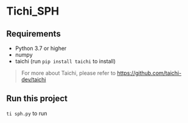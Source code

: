 # Tichi_SPH

## Requirements

* Python 3.7 or higher
* numpy
* taichi
(run `pip install taichi` to install)
> For more about Taichi, please refer to https://github.com/taichi-dev/taichi

## Run this project
`ti sph.py` to run
